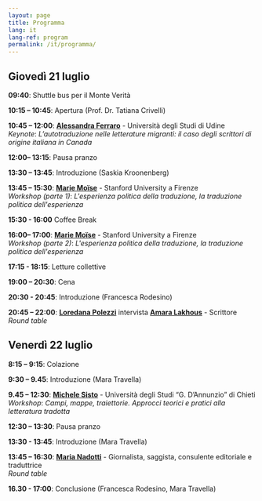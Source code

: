 ```yaml
---
layout: page
title: Programma
lang: it
lang-ref: program
permalink: /it/programma/
---
```


## **Giovedì 21 luglio**

**09:40**: Shuttle bus per il Monte Verità

**10:15 – 10:45**: Apertura (Prof. Dr. Tatiana Crivelli)

**10:45 – 12:00**: [**Alessandra Ferraro**](https://www.spaceafterborders.com/it/relatrici-tori/Alessandra-Ferraro) - Università degli Studi di Udine <br />
_Keynote_: _L’autotraduzione nelle letterature migranti: il caso degli scrittori di origine italiana in Canada_

**12:00– 13:15**: Pausa pranzo

**13:30 – 13:45**: Introduzione (Saskia Kroonenberg)

**13:45 – 15:30**: [**Marie Moïse**](https://www.spaceafterborders.com/it/relatrici-tori/Marie-Moise) - Stanford University a Firenze <br />
_Workshop (parte 1)_: _L'esperienza politica della traduzione, la traduzione politica dell'esperienza_

**15:30 - 16:00** Coffee Break

**16:00– 17:00**: [**Marie Moïse**](https://www.spaceafterborders.com/it/relatrici-tori/Marie-Moise) - Stanford University a Firenze <br />
 _Workshop (parte 2)_: _L'esperienza politica della traduzione, la traduzione politica dell'esperienza_

**17:15 - 18:15**: Letture collettive

**19:00 – 20:30**: Cena

**20:30 - 20:45**: Introduzione (Francesca Rodesino)

**20:45 – 22:00**: [**Loredana Polezzi**](https://www.spaceafterborders.com/it/relatrici-tori/Loredana-Polezzi) intervista [**Amara Lakhous**](https://www.spaceafterborders.com/it/relatrici-tori/Amara-Lakhous) - Scrittore <br />
_Round table_


## **Venerdì 22 luglio**

**8:15 – 9:15**: Colazione

**9:30 – 9.45**: Introduzione (Mara Travella)

**9.45 – 12:30**: [**Michele Sisto**](https://www.spaceafterborders.com/it/relatrici-tori/Michele-Sisto) - Università degli Studi “G. D’Annunzio” di Chieti <br />
 _Workshop_: _Campi, mappe, traiettorie. Approcci teorici e pratici alla letteratura tradotta_

**12:30 – 13:30**: Pausa pranzo

**13:30 - 13:45**: Introduzione (Mara Travella)

**13:45 – 16:30**: [**Maria Nadotti**](https://www.spaceafterborders.com/it/relatrici-tori/Maria-Nadotti) - Giornalista, saggista, consulente editoriale e traduttrice <br />
_Round table_

**16.30 - 17:00**: Conclusione (Francesca Rodesino, Mara Travella)
